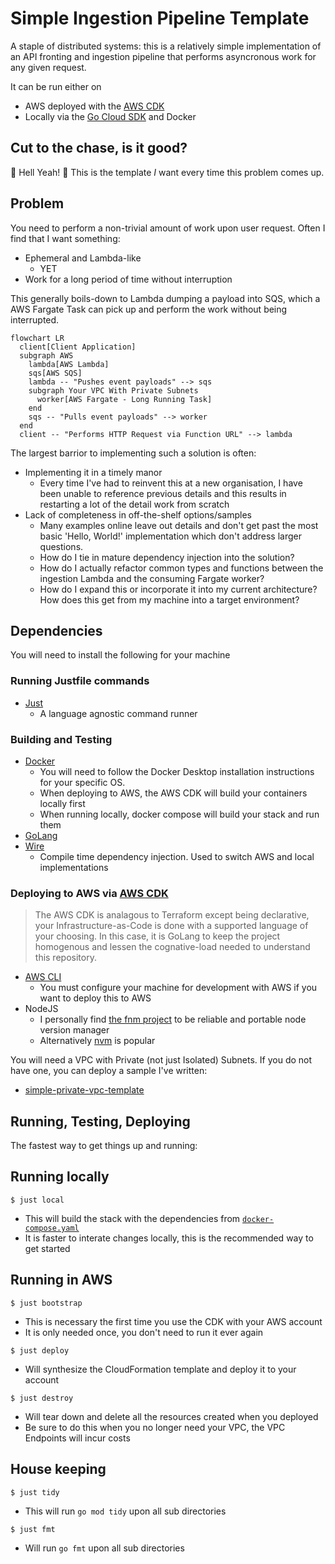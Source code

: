 # Simple Ingestion Pipeline Template

A staple of distributed systems: this is a relatively simple
implementation of an API fronting and ingestion pipeline that
performs asyncronous work for any given request.

It can be run either on
  * AWS deployed with the [AWS CDK](https://aws.amazon.com/cdk/)
  * Locally via the [Go Cloud SDK](https://gocloud.dev/) and Docker

## Cut to the chase, is it good?
🦄 Hell Yeah! 🚀 This is the template *I* want every time this problem comes up.

## Problem

You need to perform a non-trivial amount of work upon user request.
Often I find that I want something:
  * Ephemeral and Lambda-like
    * YET
  * Work for a long period of time without interruption

This generally boils-down to Lambda dumping a payload into SQS, which a
AWS Fargate Task can pick up and perform the work without being interrupted.

```mermaid
flowchart LR
  client[Client Application]
  subgraph AWS
    lambda[AWS Lambda]
    sqs[AWS SQS]
    lambda -- "Pushes event payloads" --> sqs
    subgraph Your VPC With Private Subnets
      worker[AWS Fargate - Long Running Task]
    end
    sqs -- "Pulls event payloads" --> worker
  end
  client -- "Performs HTTP Request via Function URL" --> lambda
```

The largest barrior to implementing such a solution is often:
 * Implementing it in a timely manor
   * Every time I've had to reinvent this at a new organisation,
     I have been unable to reference previous details and this results
     in restarting a lot of the detail work from scratch
 * Lack of completeness in off-the-shelf options/samples
   * Many examples online leave out details and don't get past the
     most basic 'Hello, World!' implementation which don't address
     larger questions.
   * How do I tie in mature dependency injection into the solution?
   * How do I actually refactor common types and functions between the
     ingestion Lambda and the consuming Fargate worker?
   * How do I expand this or incorporate it into my current architecture?
     How does this get from my machine into a target environment?

## Dependencies
You will need to install the following for your machine

### Running Justfile commands
- [Just](https://github.com/casey/just)
  - A language agnostic command runner


### Building and Testing
- [Docker](https://docs.docker.com/desktop/)
  - You will need to follow the Docker Desktop installation instructions
    for your specific OS.
  - When deploying to AWS, the AWS CDK will build your containers locally first
  - When running locally, docker compose will build your stack and run them
- [GoLang](https://go.dev/doc/install)
- [Wire](https://github.com/google/wire)
  - Compile time dependency injection. Used to switch AWS and local implementations

### Deploying to AWS via [AWS CDK](https://aws.amazon.com/cdk/)

> The AWS CDK is analagous to Terraform except being declarative,
> your Infrastructure-as-Code is done with a supported language of
> your choosing. In this case, it is GoLang to keep the project
> homogenous and lessen the cognative-load needed to understand
> this repository.

- [AWS CLI](https://docs.aws.amazon.com/cli/latest/userguide/getting-started-install.html)
  - You must configure your machine for development with AWS if you want to deploy this to AWS
- NodeJS
  - I personally find [the fnm project](https://github.com/Schniz/fnm) to be reliable and portable node version manager
  - Alternatively [nvm](https://github.com/nvm-sh/nvm) is popular

You will need a VPC with Private (not just Isolated) Subnets. If you do not have
one, you can deploy a sample I've written:
 - [simple-private-vpc-template](https://github.com/niko-dunixi/simple-private-vpc-template)

## Running, Testing, Deploying

The fastest way to get things up and running:

## Running locally

`$ just local`
 * This will build the stack with the dependencies from [`docker-compose.yaml`](./docker-compose.yaml)
 * It is faster to interate changes locally, this is the recommended way to get started

## Running in AWS

`$ just bootstrap`
 * This is necessary the first time you use the CDK with your AWS account
 * It is only needed once, you don't need to run it ever again

`$ just deploy`
 * Will synthesize the CloudFormation template and deploy it to your account

`$ just destroy`
 * Will tear down and delete all the resources created when you deployed
 * Be sure to do this when you no longer need your VPC, the VPC Endpoints will incur costs


## House keeping

`$ just tidy`
 * This will run `go mod tidy` upon all sub directories

`$ just fmt`
 * Will run `go fmt` upon all sub directories